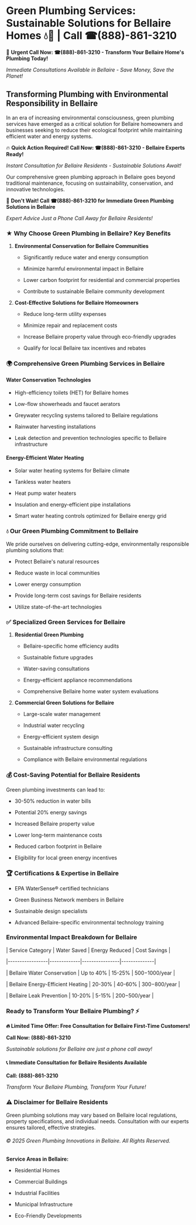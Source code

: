 # Green Plumbing Services: Sustainable Solutions for Bellaire Homes 💧🌿 | Call ☎(888)-861-3210

🚨 **Urgent Call Now: ☎(888)-861-3210 - Transform Your Bellaire Home's Plumbing Today!**
*Immediate Consultations Available in Bellaire - Save Money, Save the Planet!*

## Transforming Plumbing with Environmental Responsibility in Bellaire

In an era of increasing environmental consciousness, green plumbing services have emerged as a critical solution for Bellaire homeowners and businesses seeking to reduce their ecological footprint while maintaining efficient water and energy systems. 

🔥 **Quick Action Required! Call Now: ☎(888)-861-3210 - Bellaire Experts Ready!**
*Instant Consultation for Bellaire Residents - Sustainable Solutions Await!*

Our comprehensive green plumbing approach in Bellaire goes beyond traditional maintenance, focusing on sustainability, conservation, and innovative technologies.

🚨 **Don't Wait! Call ☎(888)-861-3210 for Immediate Green Plumbing Solutions in Bellaire**
*Expert Advice Just a Phone Call Away for Bellaire Residents!*

### ★ Why Choose Green Plumbing in Bellaire? Key Benefits

1. **Environmental Conservation for Bellaire Communities** 
   - Significantly reduce water and energy consumption
   - Minimize harmful environmental impact in Bellaire
   - Lower carbon footprint for residential and commercial properties
   - Contribute to sustainable Bellaire community development

2. **Cost-Effective Solutions for Bellaire Homeowners** 
   - Reduce long-term utility expenses
   - Minimize repair and replacement costs
   - Increase Bellaire property value through eco-friendly upgrades
   - Qualify for local Bellaire tax incentives and rebates

### 🌍 Comprehensive Green Plumbing Services in Bellaire

#### Water Conservation Technologies
- High-efficiency toilets (HET) for Bellaire homes
- Low-flow showerheads and faucet aerators
- Greywater recycling systems tailored to Bellaire regulations
- Rainwater harvesting installations
- Leak detection and prevention technologies specific to Bellaire infrastructure

#### Energy-Efficient Water Heating
- Solar water heating systems for Bellaire climate
- Tankless water heaters
- Heat pump water heaters
- Insulation and energy-efficient pipe installations
- Smart water heating controls optimized for Bellaire energy grid

### 💧 Our Green Plumbing Commitment to Bellaire

We pride ourselves on delivering cutting-edge, environmentally responsible plumbing solutions that:
- Protect Bellaire's natural resources
- Reduce waste in local communities
- Lower energy consumption
- Provide long-term cost savings for Bellaire residents
- Utilize state-of-the-art technologies

### ✅ Specialized Green Services for Bellaire

1. **Residential Green Plumbing**
   - Bellaire-specific home efficiency audits
   - Sustainable fixture upgrades
   - Water-saving consultations
   - Energy-efficient appliance recommendations
   - Comprehensive Bellaire home water system evaluations

2. **Commercial Green Solutions for Bellaire**
   - Large-scale water management
   - Industrial water recycling
   - Energy-efficient system design
   - Sustainable infrastructure consulting
   - Compliance with Bellaire environmental regulations

### 💰 Cost-Saving Potential for Bellaire Residents

Green plumbing investments can lead to:
- 30-50% reduction in water bills
- Potential 20% energy savings
- Increased Bellaire property value
- Lower long-term maintenance costs
- Reduced carbon footprint in Bellaire
- Eligibility for local green energy incentives

### 🏆 Certifications & Expertise in Bellaire

- EPA WaterSense® certified technicians
- Green Business Network members in Bellaire
- Sustainable design specialists
- Advanced Bellaire-specific environmental technology training

### Environmental Impact Breakdown for Bellaire

| Service Category | Water Saved | Energy Reduced | Cost Savings |
|-----------------|-------------|----------------|--------------|
| Bellaire Water Conservation | Up to 40% | 15-25% | $500-$1000/year |
| Bellaire Energy-Efficient Heating | 20-30% | 40-60% | $300-$800/year |
| Bellaire Leak Prevention | 10-20% | 5-15% | $200-$500/year |

### Ready to Transform Your Bellaire Plumbing? ⚡

**🔥 Limited Time Offer: Free Consultation for Bellaire First-Time Customers!**

**Call Now: (888)-861-3210**
*Sustainable solutions for Bellaire are just a phone call away!*

#### 📞 Immediate Consultation for Bellaire Residents Available

**Call: (888)-861-3210**
*Transform Your Bellaire Plumbing, Transform Your Future!*

### ⚠️ Disclaimer for Bellaire Residents

Green plumbing solutions may vary based on Bellaire local regulations, property specifications, and individual needs. Consultation with our experts ensures tailored, effective strategies.

###### © 2025 Green Plumbing Innovations in Bellaire. All Rights Reserved.

**Service Areas in Bellaire:** 
- Residential Homes
- Commercial Buildings
- Industrial Facilities
- Municipal Infrastructure
- Eco-Friendly Developments